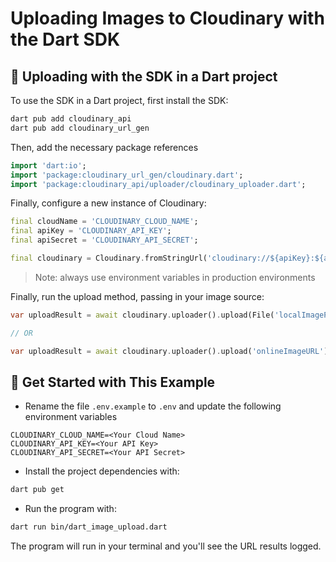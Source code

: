 # Uploading Images to Cloudinary with the Dart SDK

## 🧰 Uploading with the SDK in a Dart project

To use the SDK in a Dart project, first install the SDK:

```sh
dart pub add cloudinary_api
dart pub add cloudinary_url_gen
```
Then, add the necessary package references

```dart
import 'dart:io';
import 'package:cloudinary_url_gen/cloudinary.dart';
import 'package:cloudinary_api/uploader/cloudinary_uploader.dart';
```

Finally, configure a new instance of Cloudinary:

```dart
final cloudName = 'CLOUDINARY_CLOUD_NAME';
final apiKey = 'CLOUDINARY_API_KEY';
final apiSecret = 'CLOUDINARY_API_SECRET';

final cloudinary = Cloudinary.fromStringUrl('cloudinary://${apiKey}:${apiSecret}@${cloudName}');
```

> Note: always use environment variables in production environments

Finally, run the upload method, passing in your image source:

```dart
var uploadResult = await cloudinary.uploader().upload(File('localImagePath'));

// OR

var uploadResult = await cloudinary.uploader().upload('onlineImageURL');
```

## 🚀 Get Started with This Example

* Rename the file `.env.example` to `.env` and update the following environment variables
```
CLOUDINARY_CLOUD_NAME=<Your Cloud Name>
CLOUDINARY_API_KEY=<Your API Key>
CLOUDINARY_API_SECRET=<Your API Secret>
```

* Install the project dependencies with:

```sh
dart pub get
```

* Run the program with:

```sh
dart run bin/dart_image_upload.dart
```

The program will run in your terminal and you'll see the URL results logged.